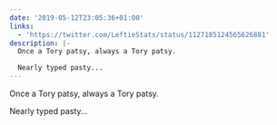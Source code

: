 ```yaml
---
date: '2019-05-12T23:05:36+01:00'
links:
  - 'https://twitter.com/LeftieStats/status/1127185124565626881'
description: |-
  Once a Tory patsy, always a Tory patsy.

  Nearly typed pasty...
---
```

Once a Tory patsy, always a Tory patsy.

Nearly typed pasty... 
